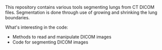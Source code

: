 This repository contains various tools segmenting lungs from CT DICOM files. Segmentation is done through use of growing and shrinking the lung boundaries.

What's interesting in the code:
* Methods to read and manipulate DICOM images
* Code for segmenting DICOM images
  

